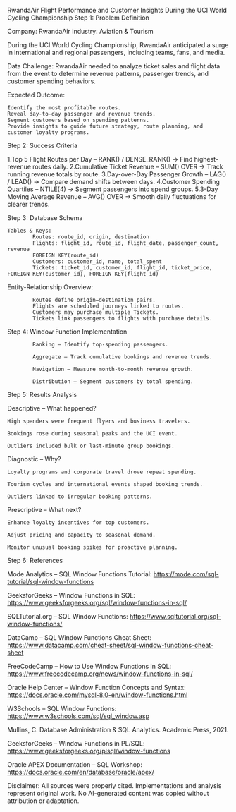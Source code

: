 RwandaAir Flight Performance and Customer Insights During the UCI World Cycling Championship
Step 1: Problem Definition

Company: RwandaAir
Industry: Aviation & Tourism

During the UCI World Cycling Championship, RwandaAir anticipated a surge in international and regional passengers, including teams, fans, and media.

Data Challenge:
RwandaAir needed to analyze ticket sales and flight data from the event to determine revenue patterns, passenger trends, and customer spending behaviors.

Expected Outcome:

    Identify the most profitable routes.
    Reveal day-to-day passenger and revenue trends.
    Segment customers based on spending patterns.
    Provide insights to guide future strategy, route planning, and customer loyalty programs.

Step 2: Success Criteria

  1.Top 5 Flight Routes per Day – RANK() / DENSE_RANK() → Find highest-revenue routes daily.
  2.Cumulative Ticket Revenue – SUM() OVER → Track running revenue totals by route.
  3.Day-over-Day Passenger Growth – LAG() / LEAD() → Compare demand shifts between days.
  4.Customer Spending Quartiles – NTILE(4) → Segment passengers into spend groups.
  5.3-Day Moving Average Revenue – AVG() OVER → Smooth daily fluctuations for clearer trends.

Step 3: Database Schema

    Tables & Keys:
            Routes: route_id, origin, destination
            Flights: flight_id, route_id, flight_date, passenger_count, revenue
            FOREIGN KEY(route_id)
            Customers: customer_id, name, total_spent
            Tickets: ticket_id, customer_id, flight_id, ticket_price, FOREIGN KEY(customer_id), FOREIGN KEY(flight_id)

Entity-Relationship Overview:

            Routes define origin–destination pairs.
            Flights are scheduled journeys linked to routes.
            Customers may purchase multiple Tickets.
            Tickets link passengers to flights with purchase details.

Step 4: Window Function Implementation

            Ranking – Identify top-spending passengers.
            
            Aggregate – Track cumulative bookings and revenue trends.
            
            Navigation – Measure month-to-month revenue growth.
            
            Distribution – Segment customers by total spending.

Step 5: Results Analysis

Descriptive – What happened?

    High spenders were frequent flyers and business travelers.
    
    Bookings rose during seasonal peaks and the UCI event.
    
    Outliers included bulk or last-minute group bookings.
    
Diagnostic – Why?

    Loyalty programs and corporate travel drove repeat spending.
    
    Tourism cycles and international events shaped booking trends.
    
    Outliers linked to irregular booking patterns.

Prescriptive – What next?

    Enhance loyalty incentives for top customers.
    
    Adjust pricing and capacity to seasonal demand.
    
    Monitor unusual booking spikes for proactive planning.

Step 6: References

Mode Analytics – SQL Window Functions Tutorial: https://mode.com/sql-tutorial/sql-window-functions

GeeksforGeeks – Window Functions in SQL: https://www.geeksforgeeks.org/sql/window-functions-in-sql/

SQLTutorial.org – SQL Window Functions: https://www.sqltutorial.org/sql-window-functions/

DataCamp – SQL Window Functions Cheat Sheet: https://www.datacamp.com/cheat-sheet/sql-window-functions-cheat-sheet

FreeCodeCamp – How to Use Window Functions in SQL: https://www.freecodecamp.org/news/window-functions-in-sql/

Oracle Help Center – Window Function Concepts and Syntax: https://docs.oracle.com/mysql-8.0-en/window-functions.html

W3Schools – SQL Window Functions: https://www.w3schools.com/sql/sql_window.asp

Mullins, C. Database Administration & SQL Analytics. Academic Press, 2021.

GeeksforGeeks – Window Functions in PL/SQL: https://www.geeksforgeeks.org/plsql/window-functions

Oracle APEX Documentation – SQL Workshop: https://docs.oracle.com/en/database/oracle/apex/

Disclaimer:
All sources were properly cited. Implementations and analysis represent original work. No AI-generated content was copied without attribution or adaptation.
